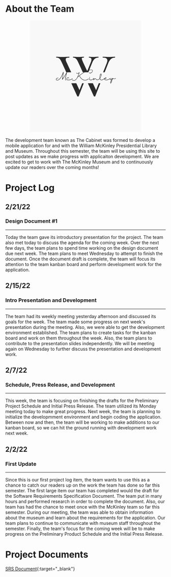 # About the Team

<p align="center">
  <img width="350" height="350" src="mckinley.png">
</p>

The development team known as The Cabinet was formed to develop a mobile application for and with the William McKinley Presidential Library and Museum. Throughout this semester, the team will be using this site to post updates as we make progress with applicaiton development. We are excited to get to work with The McKinley Museum and to continuously update our readers over the coming months!

# Project Log

## 2/21/22
### Design Document #1
---
Today the team gave its introductory presentation for the project. The team also met today to discuss the agenda for the coming week. Over the next few days, the team plans to spend time working on the design document due next week. The team plans to meet Wednesday to attempt to finish the document. Once the document draft is complete, the team will focus its attention to the team kanban board and perform development work for the application.
## 2/15/22
### Intro Presentation and Development
---
The team had its weekly meeting yesterday afternoon and discussed its goals for the week. The team made some progress on next week's presentation during the meeting. Also, we were able to get the development environment established. The team plans to create tasks for the kanban board and work on them throughout the week. Also, the team plans to contribute to the presentation slides independently. We will be meeting again on Wednesday to further discuss the presentation and development work.
## 2/7/22
### Schedule, Press Release, and Development
---
This week, the team is focusing on finishing the drafts for the Preliminary Project Schedule and Initial Press Release. The team utilized its Monday meeting today to make great progress. Next week, the team is planning to initialize the developmment environment and begin coding the application. Between now and then, the team will be working to make additions to our kanban board, so we can hit the ground running with development work next week.
## 2/2/22
### First Update
---
Since this is our first project log item, the team wants to use this as a chance to catch our readers up on the work the team has done so far this semester. The first large item our team has completed would the draft for the Software Requirements Specification Document. The team put in many hours and performed research in order to complete the document. Also, our team has had the chance to meet once with the McKinley team so far this semester. During our meeting, the team was able to obtain information about the museum and learn about the requirements for the application. Our team plans to continue to communicate with museum staff throughout the semester. Finally, the team's focus for the coming week will be to make progress on the Preliminary Product Schedule and the Initial Press Release.

# Project Documents
[SRS Document](documents/McKinleySoftwareRequirementsSpecification.pdf){:target="_blank"}

